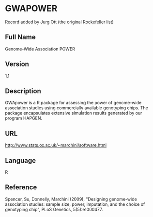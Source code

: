 # GWAPOWER
Record added by Jurg Ott (the original Rockefeller list)

## Full Name
Genome-Wide Association POWER

## Version
1.1

## Description
GWApower is a R package for assessing the power of genome-wide association studies using commercially available genotyping chips. The package encapsulates extensive simulation results generated by our program HAPGEN.

## URL
http://www.stats.ox.ac.uk/~marchini/software.html

## Language
R

## Reference
Spencer, Su, Donnelly, Marchini (2009), "Designing genome-wide association studies: sample size, power, imputation, and the choice of genotyping chip", PLoS Genetics, 5(5):e1000477.